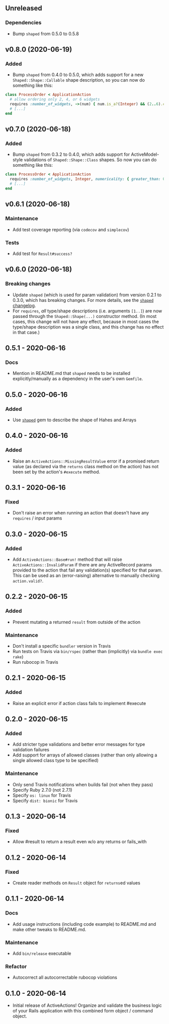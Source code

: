 ## Unreleased
### Dependencies
- Bump `shaped` from 0.5.0 to 0.5.8

## v0.8.0 (2020-06-19)
### Added
- Bump `shaped` from 0.4.0 to 0.5.0, which adds support for a new `Shaped::Shape::Callable` shape
  description, so you can now do something like this:

```rb
class ProcessOrder < ApplicationAction
  # allow ordering only 2, 4, or 6 widgets
  requires :number_of_widgets, ->(num) { num.is_a?(Integer) && (2..6).cover?(num) && num.even? }
  # [...]
end
```

## v0.7.0 (2020-06-18)
### Added
- Bump `shaped` from 0.3.2 to 0.4.0, which adds support for ActiveModel-style validations of
  `Shaped::Shape::Class` shapes. So now you can do something like this:

```rb
class ProcessOrder < ApplicationAction
  requires :number_of_widgets, Integer, numericality: { greater_than: 0, less_than: 1_000 }
  # [...]
end
```

## v0.6.1 (2020-06-18)
### Maintenance
- Add test coverage reporting (via `codecov` and `simplecov`)

### Tests
- Add test for `Result#success?`

## v0.6.0 (2020-06-18)
### Breaking changes
- Update `shaped` (which is used for param validation) from version 0.2.1 to 0.3.0, which has
  breaking changes. For more details, see the [`shaped`
  changelog](https://github.com/davidrunger/shaped/blob/master/CHANGELOG.md#030---2020-06-18).
- For `requires`, _all_ type/shape descriptions (i.e. arguments `[1..]`) are now passed through the
  `Shaped::Shape(...)` constructor method. (In most cases, this change will not have any effect,
  because in most cases the type/shape description was a single class, and this change has no effect
  in that case.)

## 0.5.1 - 2020-06-16
### Docs
- Mention in README.md that `shaped` needs to be installed explicitly/manually as a dependency in the user's own
  `Gemfile`.

## 0.5.0 - 2020-06-16
### Added
- Use [`shaped`](https://github.com/davidrunger/shaped/) gem to describe the shape of Hahes and
  Arrays

## 0.4.0 - 2020-06-16
### Added
- Raise an `ActiveActions::MissingResultValue` error if a promised return value (as declared via the
  `returns` class method on the action) has not been set by the action's `#execute` method.

## 0.3.1 - 2020-06-16
### Fixed
- Don't raise an error when running an action that doesn't have any `requires` / input params

## 0.3.0 - 2020-06-15
### Added
- Add `ActiveActions::Base#run!` method that will raise `ActiveActions::InvalidParam` if there are
  any ActiveRecord params provided to the action that fail any validation(s) specified for that
  param. This can be used as an (error-raising) alternative to manually checking `action.valid?`.

## 0.2.2 - 2020-06-15
### Added
- Prevent mutating a returned `result` from outside of the action

### Maintenance
- Don't install a specific `bundler` version in Travis
- Run tests on Travis via `bin/rspec` (rather than (implicitly) via `bundle exec rake`)
- Run rubocop in Travis

## 0.2.1 - 2020-06-15
### Added
- Raise an explicit error if action class fails to implement #execute

## 0.2.0 - 2020-06-15
### Added
- Add stricter type validations and better error messages for type validation failures
- Add support for arrays of allowed classes (rather than only allowing a single allowed class type
  to be specified)

### Maintenance
- Only send Travis notifications when builds fail (not when they pass)
- Specify Ruby 2.7.0 (not 2.7.1)
- Specify `os: linux` for Travis
- Specify `dist: bionic` for Travis

## 0.1.3 - 2020-06-14
### Fixed
- Allow #result to return a result even w/o any returns or fails_with

## 0.1.2 - 2020-06-14
### Fixed
- Create reader methods on `Result` object for `returns`ed values

## 0.1.1 - 2020-06-14
### Docs
- Add usage instructions (including code example) to README.md and make other tweaks to README.md.

### Maintenance
- Add `bin/release` executable

### Refactor
- Autocorrect all autocorrectable rubocop violations

## 0.1.0 - 2020-06-14
- Initial release of ActiveActions! Organize and validate the business logic of your Rails
  application with this combined form object / command object.
